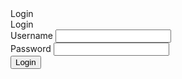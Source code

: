 <!DOCTYPE html>
<html lang="en">
    <head>
        Login
        <meta charset="UTF-8" />
        <meta http-equiv="X-UA-Compatible" content="IE=edge" />
        <meta name="viewport" content="width=device-width, initial-scale=1.0" />
        <title>Login</title>
        <link rel="stylesheet" href="style.css" />
    </head>
    <body>
        <div class="Login_Page">
            <div class="Login">Login</div>
            <form action="#">
                <div class="creds">
                    <label class="user">Username</label>
                    <input type="text" name="username" required />
                </div>
                <div class="creds">
                    <label class="passwd">Password</label>
                    <input type="password" name="password" required />
                </div>
                <input type="submit" value="Login" class="submit" />
            </form>
        </div>
    </body>
</html>
